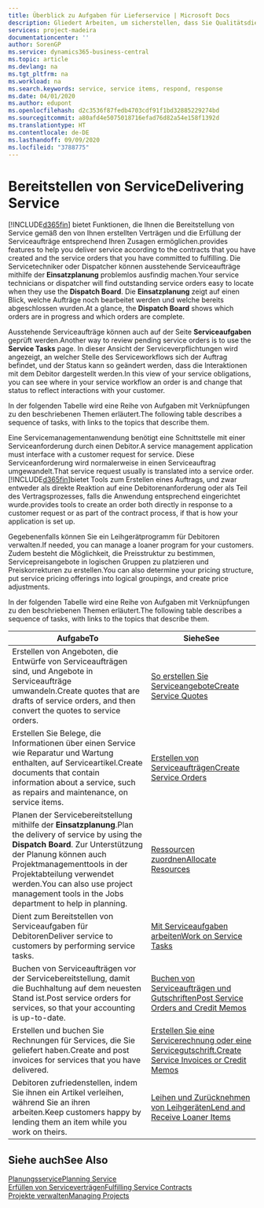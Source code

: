 ```yaml
---
title: Überblick zu Aufgaben für Lieferservice | Microsoft Docs
description: Gliedert Arbeiten, um sicherstellen, dass Sie Qualitätsdienst liefern und Verträgen mit Debitoren gerecht werden.
services: project-madeira
documentationcenter: ''
author: SorenGP
ms.service: dynamics365-business-central
ms.topic: article
ms.devlang: na
ms.tgt_pltfrm: na
ms.workload: na
ms.search.keywords: service, service items, respond, response
ms.date: 04/01/2020
ms.author: edupont
ms.openlocfilehash: d2c3536f87fedb4703cdf91f1bd32885229274bd
ms.sourcegitcommit: a80afd4e5075018716efad76d82a54e158f1392d
ms.translationtype: HT
ms.contentlocale: de-DE
ms.lasthandoff: 09/09/2020
ms.locfileid: "3788775"
---
```

# <a name="delivering-service"></a><span data-ttu-id="446d2-103">Bereitstellen von Service</span><span class="sxs-lookup"><span data-stu-id="446d2-103">Delivering Service</span></span>
[!INCLUDE[d365fin](includes/d365fin_md.md)] <span data-ttu-id="446d2-104">bietet Funktionen, die Ihnen die Bereitstellung von Service gemäß den von Ihnen erstellten Verträgen und die Erfüllung der Serviceaufträge entsprechend Ihren Zusagen ermöglichen.</span><span class="sxs-lookup"><span data-stu-id="446d2-104">provides features to help you deliver service according to the contracts that you have created and the service orders that you have committed to fulfilling.</span></span> <span data-ttu-id="446d2-105">Die Servicetechniker oder Dispatcher können ausstehende Serviceaufträge mithilfe der **Einsatzplanung** problemlos ausfindig machen.</span><span class="sxs-lookup"><span data-stu-id="446d2-105">Your service technicians or dispatcher will find outstanding service orders easy to locate when they use the **Dispatch Board**.</span></span> <span data-ttu-id="446d2-106">Die **Einsatzplanung** zeigt auf einen Blick, welche Aufträge noch bearbeitet werden und welche bereits abgeschlossen wurden.</span><span class="sxs-lookup"><span data-stu-id="446d2-106">At a glance, the **Dispatch Board** shows which orders are in progress and which orders are complete.</span></span>  
  
<span data-ttu-id="446d2-107">Ausstehende Serviceaufträge können auch auf der Seite **Serviceaufgaben** geprüft werden.</span><span class="sxs-lookup"><span data-stu-id="446d2-107">Another way to review pending service orders is to use the **Service Tasks** page.</span></span> <span data-ttu-id="446d2-108">In dieser Ansicht der Serviceverpflichtungen wird angezeigt, an welcher Stelle des Serviceworkflows sich der Auftrag befindet, und der Status kann so geändert werden, dass die Interaktionen mit dem Debitor dargestellt werden.</span><span class="sxs-lookup"><span data-stu-id="446d2-108">In this view of your service obligations, you can see where in your service workflow an order is and change that status to reflect interactions with your customer.</span></span>  
  
<span data-ttu-id="446d2-109">In der folgenden Tabelle wird eine Reihe von Aufgaben mit Verknüpfungen zu den beschriebenen Themen erläutert.</span><span class="sxs-lookup"><span data-stu-id="446d2-109">The following table describes a sequence of tasks, with links to the topics that describe them.</span></span>   

<span data-ttu-id="446d2-110">Eine Servicemanagementanwendung benötigt eine Schnittstelle mit einer Serviceanforderung durch einen Debitor.</span><span class="sxs-lookup"><span data-stu-id="446d2-110">A service management application must interface with a customer request for service.</span></span> <span data-ttu-id="446d2-111">Diese Serviceanforderung wird normalerweise in einen Serviceauftrag umgewandelt.</span><span class="sxs-lookup"><span data-stu-id="446d2-111">That service request usually is translated into a service order.</span></span> [!INCLUDE[d365fin](includes/d365fin_md.md)]<span data-ttu-id="446d2-112">bietet Tools zum Erstellen eines Auftrags, und zwar entweder als direkte Reaktion auf eine Debitorenanforderung oder als Teil des Vertragsprozesses, falls die Anwendung entsprechend eingerichtet wurde.</span><span class="sxs-lookup"><span data-stu-id="446d2-112">provides tools to create an order both directly in response to a customer request or as part of the contract process, if that is how your application is set up.</span></span>  
  
<span data-ttu-id="446d2-113">Gegebenenfalls können Sie ein Leihgerätprogramm für Debitoren verwalten.</span><span class="sxs-lookup"><span data-stu-id="446d2-113">If needed, you can manage a loaner program for your customers.</span></span> <span data-ttu-id="446d2-114">Zudem besteht die Möglichkeit, die Preisstruktur zu bestimmen, Servicepreisangebote in logischen Gruppen zu platzieren und Preiskorrekturen zu erstellen.</span><span class="sxs-lookup"><span data-stu-id="446d2-114">You can also determine your pricing structure, put service pricing offerings into logical groupings, and create price adjustments.</span></span>  
  
<span data-ttu-id="446d2-115">In der folgenden Tabelle wird eine Reihe von Aufgaben mit Verknüpfungen zu den beschriebenen Themen erläutert.</span><span class="sxs-lookup"><span data-stu-id="446d2-115">The following table describes a sequence of tasks, with links to the topics that describe them.</span></span>   
  
|<span data-ttu-id="446d2-116">**Aufgabe**</span><span class="sxs-lookup"><span data-stu-id="446d2-116">**To**</span></span>|<span data-ttu-id="446d2-117">**Siehe**</span><span class="sxs-lookup"><span data-stu-id="446d2-117">**See**</span></span>|  
|------------|-------------|  
|<span data-ttu-id="446d2-118">Erstellen von Angeboten, die Entwürfe von Serviceaufträgen sind, und Angebote in Serviceaufträge umwandeln.</span><span class="sxs-lookup"><span data-stu-id="446d2-118">Create quotes that are drafts of service orders, and then convert the quotes to service orders.</span></span>|[<span data-ttu-id="446d2-119">So erstellen Sie Serviceangebote</span><span class="sxs-lookup"><span data-stu-id="446d2-119">Create Service Quotes</span></span>](service-how-to-create-service-quotes.md)|
|<span data-ttu-id="446d2-120">Erstellen Sie Belege, die Informationen über einen Service wie Reparatur und Wartung enthalten, auf Serviceartikel.</span><span class="sxs-lookup"><span data-stu-id="446d2-120">Create documents that contain information about a service, such as repairs and maintenance, on service items.</span></span>|[<span data-ttu-id="446d2-121">Erstellen von Serviceaufträgen</span><span class="sxs-lookup"><span data-stu-id="446d2-121">Create Service Orders</span></span>](service-how-to-create-service-orders.md)|
|<span data-ttu-id="446d2-122">Planen der Servicebereitstellung mithilfe der **Einsatzplanung**.</span><span class="sxs-lookup"><span data-stu-id="446d2-122">Plan the delivery of service by using the **Dispatch Board**.</span></span> <span data-ttu-id="446d2-123">Zur Unterstützung der Planung können auch Projektmanagementtools in der Projektabteilung verwendet werden.</span><span class="sxs-lookup"><span data-stu-id="446d2-123">You can also use project management tools in the Jobs department to help in planning.</span></span>|[<span data-ttu-id="446d2-124">Ressourcen zuordnen</span><span class="sxs-lookup"><span data-stu-id="446d2-124">Allocate Resources</span></span>](service-how-to-allocate-resources.md)|  
|<span data-ttu-id="446d2-125">Dient zum Bereitstellen von Serviceaufgaben für Debitoren</span><span class="sxs-lookup"><span data-stu-id="446d2-125">Deliver service to customers by performing service tasks.</span></span>|[<span data-ttu-id="446d2-126">Mit Serviceaufgaben arbeiten</span><span class="sxs-lookup"><span data-stu-id="446d2-126">Work on Service Tasks</span></span>](service-how-to-work-on-service-tasks.md)|  
|<span data-ttu-id="446d2-127">Buchen von Serviceaufträgen vor der Servicebereitstellung, damit die Buchhaltung auf dem neuesten Stand ist.</span><span class="sxs-lookup"><span data-stu-id="446d2-127">Post service orders for services, so that your accounting is up-to-date.</span></span>|[<span data-ttu-id="446d2-128">Buchen von Serviceaufträgen und Gutschriften</span><span class="sxs-lookup"><span data-stu-id="446d2-128">Post Service Orders and Credit Memos</span></span>](service-how-to-post-service-orders.md)|  
|<span data-ttu-id="446d2-129">Erstellen und buchen Sie Rechnungen für Services, die Sie geliefert haben.</span><span class="sxs-lookup"><span data-stu-id="446d2-129">Create and post invoices for services that you have delivered.</span></span>|[<span data-ttu-id="446d2-130">Erstellen Sie eine Servicerechnung oder eine Servicegutschrift.</span><span class="sxs-lookup"><span data-stu-id="446d2-130">Create Service Invoices or Credit Memos</span></span>](service-how-create-invoices.md)|  
|<span data-ttu-id="446d2-131">Debitoren zufriedenstellen, indem Sie ihnen ein Artikel verleihen, während Sie an ihren arbeiten.</span><span class="sxs-lookup"><span data-stu-id="446d2-131">Keep customers happy by lending them an item while you work on theirs.</span></span>| [<span data-ttu-id="446d2-132">Leihen und Zurücknehmen von Leihgeräten</span><span class="sxs-lookup"><span data-stu-id="446d2-132">Lend and Receive Loaner Items</span></span>](service-how-to-lend-receive-loaners.md)|
  
## <a name="see-also"></a><span data-ttu-id="446d2-133">Siehe auch</span><span class="sxs-lookup"><span data-stu-id="446d2-133">See Also</span></span>  
[<span data-ttu-id="446d2-134">Planungsservice</span><span class="sxs-lookup"><span data-stu-id="446d2-134">Planning Service</span></span>](service-plan-service.md)  
[<span data-ttu-id="446d2-135">Erfüllen von Serviceverträgen</span><span class="sxs-lookup"><span data-stu-id="446d2-135">Fulfilling Service Contracts</span></span>](service-fulfill-service-contracts.md)  
[<span data-ttu-id="446d2-136">Projekte verwalten</span><span class="sxs-lookup"><span data-stu-id="446d2-136">Managing Projects</span></span>](projects-manage-projects.md)  
